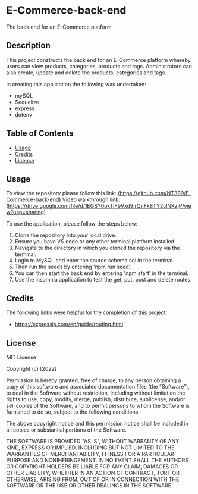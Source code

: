 # E-Commerce-back-end
The back end for an E-Commerce platform

## Description

This project constructs the back end for an E-Commerce platform whereby users can view products, categories, products and tags. Administrators can also create, update and delete the products, categories and tags. 

In creating this application the following was undertaken:
- mySQL
- Sequelize 
- express
- dotenv

## Table of Contents

- [Usage](#usage)
- [Credits](#credits)
- [License](#license)


## Usage

To view the repository please follow this link: (https://github.com/NT399/E-Commerce-back-end)
Video walkthrough link: (https://drive.google.com/file/d/1EGSY0oxTjF9Vxd9IrQnFk8TY2clNKzjP/view?usp=sharing)

To use the application, please follow the steps below:
1. Clone the repository into your local drive. 
2. Ensure you have VS code or any other terminal platform installed.
3. Navigate to the directory in which you cloned the repository via the terminal.
4. Login to MySQL and enter the source schema.sql in the terminal.
5. Then run the seeds by entering 'npm run seed'.
6. You can then start the back end by entering 'npm start' in the terminal.
7. Use the insomnia application to test the get, put, post and delete routes.

## Credits

The following links were helpful for the completion of this project:
- https://expressjs.com/en/guide/routing.html


## License

MIT License

Copyright (c) [2022]

Permission is hereby granted, free of charge, to any person obtaining a copy
of this software and associated documentation files (the "Software"), to deal
in the Software without restriction, including without limitation the rights
to use, copy, modify, merge, publish, distribute, sublicense, and/or sell
copies of the Software, and to permit persons to whom the Software is
furnished to do so, subject to the following conditions:

The above copyright notice and this permission notice shall be included in all
copies or substantial portions of the Software.

THE SOFTWARE IS PROVIDED "AS IS", WITHOUT WARRANTY OF ANY KIND, EXPRESS OR
IMPLIED, INCLUDING BUT NOT LIMITED TO THE WARRANTIES OF MERCHANTABILITY,
FITNESS FOR A PARTICULAR PURPOSE AND NONINFRINGEMENT. IN NO EVENT SHALL THE
AUTHORS OR COPYRIGHT HOLDERS BE LIABLE FOR ANY CLAIM, DAMAGES OR OTHER
LIABILITY, WHETHER IN AN ACTION OF CONTRACT, TORT OR OTHERWISE, ARISING FROM,
OUT OF OR IN CONNECTION WITH THE SOFTWARE OR THE USE OR OTHER DEALINGS IN THE
SOFTWARE.
